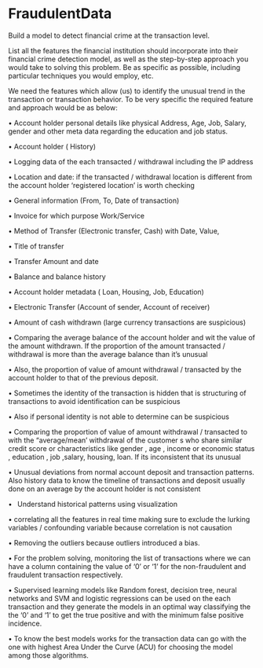 # FraudulentData
 Build a model to detect financial crime at the transaction level. 



List all the features the financial institution  should incorporate into their financial crime detection model, as well as the step-by-step approach you would take to solving this problem. Be as specific as possible, including particular techniques you would employ, etc. 

We need the features which allow (us) to identify the unusual trend in the transaction or transaction behavior. To be very specific the required feature and approach would be as below:

•	Account holder personal details like physical Address, Age, Job, Salary, gender and other meta data regarding the education and job status. 

•	Account holder ( History)

•	Logging data of the each transacted / withdrawal including the IP address

•	Location and date:  if the transacted / withdrawal location is different from the account holder ‘registered location’ is worth checking

•	General information (From, To, Date of transaction)

•	Invoice for which purpose Work/Service

•	Method of Transfer (Electronic transfer, Cash) with Date, Value,

•	Title of transfer

•	Transfer Amount and date

•	Balance and balance history

•	Account holder metadata ( Loan, Housing, Job, Education)

•	Electronic Transfer (Account of sender, Account of receiver)

•	Amount of cash withdrawn (large currency transactions are suspicious)

•	Comparing the average balance of the account holder and wit the value of the amount withdrawn. If the proportion of the amount transacted / withdrawal is more than the average balance than it’s unusual

•	Also, the proportion of value of amount withdrawal / transacted by the account holder to that of the previous deposit.

•	Sometimes the identity of the  transaction is hidden that is  structuring of transactions to avoid identification  can be suspicious

•	Also if personal identity is not able to determine can be suspicious

•	Comparing the proportion of value of amount withdrawal / transacted to with the “average/mean’ withdrawal of the customer s who share similar credit score or characteristics like gender , age , income or economic status , education ,  job ,salary, housing, loan. If its inconsistent that its unusual 

•	Unusual deviations from normal account deposit and transaction patterns. Also history data to know the timeline of transactions and deposit usually done on an average by the account holder is not consistent

•	 Understand historical patterns using visualization

•	correlating all the features in real time making sure to exclude the lurking variables / confounding variable because correlation is not causation

•	Removing the outliers because outliers introduced a bias.

•	For the problem solving, monitoring the list of transactions where we can have a column containing the value of ‘0’ or ‘1’ for the non-fraudulent and fraudulent transaction respectively.

•	 Supervised learning models like Random forest, decision tree, neural networks and SVM and logistic regressions can be used on the each transaction and they generate the models in an optimal way classifying the the ‘0’ and ‘1’ to get the true positive and with the minimum false positive incidence.

•	To know the best models works for the transaction data can go with the one with highest Area Under the Curve (ACU) for choosing the model among those algorithms.



